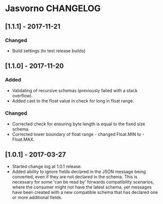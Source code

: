 # Jasvorno CHANGELOG

## [1.1.1] - 2017-11-21
### Changed
* Build settings (to test release builds)

## [1.1.0] - 2017-11-20
### Added
* Validating of recursive schemas (previously failed with a stack overflow). 
* Added cast to the float value in check for long in float range.

### Changed
* Corrected check for ensuring byte length is equal to the fixed size schema.
* Corrected lower boundary of float range - changed Float.MIN to -Float.MAX.

## [1.0.1] - 2017-03-27
* Started change log at 1.0.1 release.
* Added ability to ignore fields declared in the JSON message being converted, even if they are not declared in the schema. This is necessary for some 'can be read by' forwards compatibility scenarios, where the consumer might not have the latest schema, yet messages have been created with a new compatible schema that has declared one or more additional fields.
